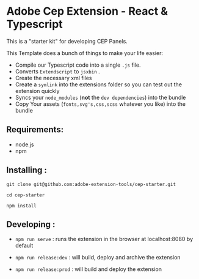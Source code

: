 # Adobe Cep  Extension -  React & Typescript

This is a "starter kit" for developing CEP Panels. 

This Template does a bunch of things to make your life easier:

- Compile our Typescript code into a single `.js` file.
- Converts `Extendscript`  to `jsxbin` .
- Create the necessary xml files
- Create a `symlink` into the extensions folder so you can test out the extension quickly
- Syncs your `node_modules` (**not** the `dev dependencies`) into the bundle
- Copy Your assets (`fonts,svg's,css,scss` whatever you like) into the bundle



## Requirements:

- node.js
- npm

## Installing :

``` shell
git clone git@github.com:adobe-extension-tools/cep-starter.git

cd cep-starter

npm install
```

## Developing :

- `npm run serve` : runs the extension in the browser at localhost:8080 by default

- `npm run release:dev`  : will build, deploy and archive the extension

- `npm run release:prod`  : will build and deploy the extension
